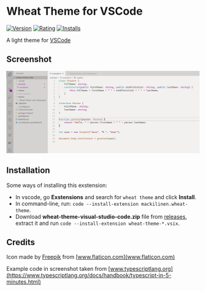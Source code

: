 # Wheat Theme for VSCode

[![Version][version-badge]][marketplace-url]
[![Rating][rating-badge]][marketplace-url]
[![Installs][installs-badge]][marketplace-url]

A light theme for [VSCode](https://code.visualstudio.com)

## Screenshot

![Screenshot](images/screenshot.png)

## Installation

Some ways of installing this exstension:

- In vscode, go **Exstensions** and search for `wheat theme` and click **Install**.
- In command-line, run: `code --install-extension mackilinen.wheat-theme`.
- Download **wheat-theme-visual-studio-code.zip** file from [releases](https://github.com/mackilinen/wheat-theme/releases), extract it and run `code --install-extension wheat-theme-*.vsix`.

## Credits

Icon made by [Freepik](https://www.flaticon.com/authors/freepik) from [www.flaticon.com](www.flaticon.com)

Example code in screenshot taken from [www.typescriptlang.org](https://www.typescriptlang.org/docs/handbook/typescript-in-5-minutes.html)

<!-- references -->
[marketplace-url]: https://marketplace.visualstudio.com/items?itemName=mackilinen.wheat-theme
[version-badge]: https://img.shields.io/visual-studio-marketplace/v/mackilinen.wheat-theme?label=Visual%20Studio%20Marketplace&logo=visual-studio-code&style=flat-square
[rating-badge]: https://img.shields.io/visual-studio-marketplace/r/mackilinen.wheat-theme?label=Rating&logo=visual-studio-code&style=flat-square
[installs-badge]: https://img.shields.io/visual-studio-marketplace/i/mackilinen.wheat-theme?label=Installs&logo=visual-studio-code&style=flat-square
